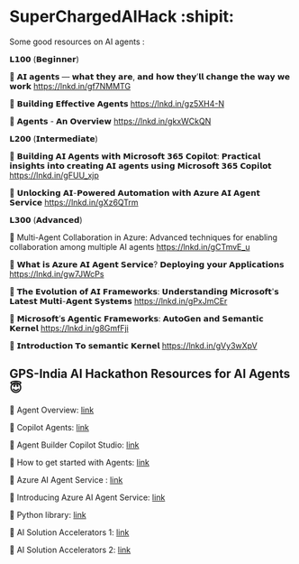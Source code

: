 # SuperChargedAIHack :shipit:


Some good resources on AI agents :

𝗟𝟭𝟬𝟬 (𝗕𝗲𝗴𝗶𝗻𝗻𝗲𝗿)

:link: 𝗔𝗜 𝗮𝗴𝗲𝗻𝘁𝘀 — 𝘄𝗵𝗮𝘁 𝘁𝗵𝗲𝘆 𝗮𝗿𝗲, 𝗮𝗻𝗱 𝗵𝗼𝘄 𝘁𝗵𝗲𝘆’𝗹𝗹 𝗰𝗵𝗮𝗻𝗴𝗲 𝘁𝗵𝗲 𝘄𝗮𝘆 𝘄𝗲 𝘄𝗼𝗿𝗸
 https://lnkd.in/gf7NMMTG

:link: 𝗕𝘂𝗶𝗹𝗱𝗶𝗻𝗴 𝗘𝗳𝗳𝗲𝗰𝘁𝗶𝘃𝗲 𝗔𝗴𝗲𝗻𝘁𝘀
 https://lnkd.in/gz5XH4-N

 :link: 𝗔𝗴𝗲𝗻𝘁𝘀 - 𝗔𝗻 𝗢𝘃𝗲𝗿𝘃𝗶𝗲𝘄
https://lnkd.in/gkxWCkQN

𝗟𝟮𝟬𝟬 (𝗜𝗻𝘁𝗲𝗿𝗺𝗲𝗱𝗶𝗮𝘁𝗲)

:link: 𝗕𝘂𝗶𝗹𝗱𝗶𝗻𝗴 𝗔𝗜 𝗔𝗴𝗲𝗻𝘁𝘀 𝘄𝗶𝘁𝗵 𝗠𝗶𝗰𝗿𝗼𝘀𝗼𝗳𝘁 𝟯𝟲𝟱 𝗖𝗼𝗽𝗶𝗹𝗼𝘁: 𝗣𝗿𝗮𝗰𝘁𝗶𝗰𝗮𝗹 𝗶𝗻𝘀𝗶𝗴𝗵𝘁𝘀 𝗶𝗻𝘁𝗼 𝗰𝗿𝗲𝗮𝘁𝗶𝗻𝗴 𝗔𝗜 𝗮𝗴𝗲𝗻𝘁𝘀 𝘂𝘀𝗶𝗻𝗴 𝗠𝗶𝗰𝗿𝗼𝘀𝗼𝗳𝘁 𝟯𝟲𝟱 𝗖𝗼𝗽𝗶𝗹𝗼𝘁
https://lnkd.in/gFUU_xjp

:link: 𝗨𝗻𝗹𝗼𝗰𝗸𝗶𝗻𝗴 𝗔𝗜-𝗣𝗼𝘄𝗲𝗿𝗲𝗱 𝗔𝘂𝘁𝗼𝗺𝗮𝘁𝗶𝗼𝗻 𝘄𝗶𝘁𝗵 𝗔𝘇𝘂𝗿𝗲 𝗔𝗜 𝗔𝗴𝗲𝗻𝘁 𝗦𝗲𝗿𝘃𝗶𝗰𝗲
https://lnkd.in/gXz6QTrm

𝗟𝟯𝟬𝟬 (𝗔𝗱𝘃𝗮𝗻𝗰𝗲𝗱)

:link: Multi-Agent Collaboration in Azure: Advanced techniques for enabling collaboration among multiple AI agents
https://lnkd.in/gCTmvE_u

:link: 𝗪𝗵𝗮𝘁 𝗶𝘀 𝗔𝘇𝘂𝗿𝗲 𝗔𝗜 𝗔𝗴𝗲𝗻𝘁 𝗦𝗲𝗿𝘃𝗶𝗰𝗲? 𝗗𝗲𝗽𝗹𝗼𝘆𝗶𝗻𝗴 𝘆𝗼𝘂𝗿 𝗔𝗽𝗽𝗹𝗶𝗰𝗮𝘁𝗶𝗼𝗻𝘀
https://lnkd.in/gw7JWcPs

:link: 𝗧𝗵𝗲 𝗘𝘃𝗼𝗹𝘂𝘁𝗶𝗼𝗻 𝗼𝗳 𝗔𝗜 𝗙𝗿𝗮𝗺𝗲𝘄𝗼𝗿𝗸𝘀: 𝗨𝗻𝗱𝗲𝗿𝘀𝘁𝗮𝗻𝗱𝗶𝗻𝗴 𝗠𝗶𝗰𝗿𝗼𝘀𝗼𝗳𝘁'𝘀 𝗟𝗮𝘁𝗲𝘀𝘁 𝗠𝘂𝗹𝘁𝗶-𝗔𝗴𝗲𝗻𝘁 𝗦𝘆𝘀𝘁𝗲𝗺𝘀
https://lnkd.in/gPxJmCEr

:link: 𝗠𝗶𝗰𝗿𝗼𝘀𝗼𝗳𝘁’𝘀 𝗔𝗴𝗲𝗻𝘁𝗶𝗰 𝗙𝗿𝗮𝗺𝗲𝘄𝗼𝗿𝗸𝘀: 𝗔𝘂𝘁𝗼𝗚𝗲𝗻 𝗮𝗻𝗱 𝗦𝗲𝗺𝗮𝗻𝘁𝗶𝗰 𝗞𝗲𝗿𝗻𝗲𝗹
https://lnkd.in/g8GmfFji

:link: 𝗜𝗻𝘁𝗿𝗼𝗱𝘂𝗰𝘁𝗶𝗼𝗻 𝗧𝗼 𝘀𝗲𝗺𝗮𝗻𝘁𝗶𝗰 𝗞𝗲𝗿𝗻𝗲𝗹
https://lnkd.in/gVy3wXpV




## GPS-India AI Hackathon Resources for AI Agents :innocent:	 


:link:	Agent Overview: [link](https://view.officeapps.live.com/op/embed.aspx?src=https%3A%2F%2Fadoption%2Emicrosoft%2Ecom%3A443%2Ffiles%2Fcopilot%2FAgentOverviewGuide%2Epptx&amp) 

:link:	Copilot Agents: [link](https://support.microsoft.com/en-us/topic/introducing-copilot-agents-943e563d-602d-40fa-bdd1-dbc83f582466) 

:link:	Agent Builder Copilot Studio: [link](https://learn.microsoft.com/en-us/microsoft-365-copilot/extensibility/copilot-studio-agent-builder-build) 

:link:	How to get started with Agents: [link](https://support.microsoft.com/en-us/topic/get-started-with-agents-for-microsoft-365-copilot-169469d7-328d-4d37-9090-bfc2058a39bd) 
 
:link:	Azure AI Agent Service : [link](https://learn.microsoft.com/en-us/azure/ai-services/agents/) 

:link:	Introducing Azure AI Agent Service: [link](https://techcommunity.microsoft.com/blog/azure-ai-services-blog/introducing-azure-ai-agent-service/4298357)

:link:	Python library: [link](https://pypi.org/project/azure-ai-projects/)     

:link:	AI Solution Accelerators 1: [link](https://github.com/microsoft/solution-accelerators?tab=readme-ov-file)

:link:	AI Solution Accelerators 2: [link](https://github.com/Azure/ai-solution-accelerators-list/tree/main)
